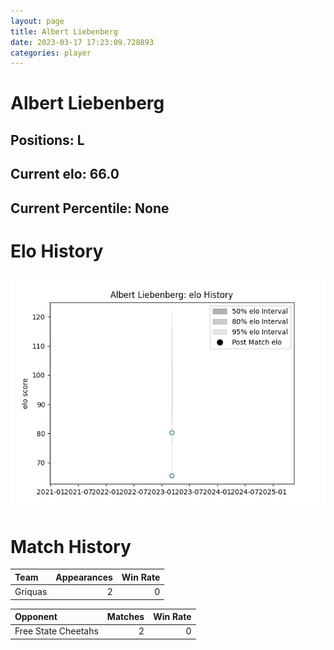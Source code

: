 ```yaml
---  
layout: page  
title: Albert Liebenberg  
date: 2023-03-17 17:23:09.728893  
categories: player  
---
```

# Albert Liebenberg

## Positions: L

## Current elo: 66.0

## Current Percentile: None

# Elo History


![elo history](history_AlbertLiebenberg.png)
# Match History


| Team    |   Appearances |   Win Rate |
|:--------|--------------:|-----------:|
| Griquas |             2 |          0 |

| Opponent            |   Matches |   Win Rate |
|:--------------------|----------:|-----------:|
| Free State Cheetahs |         2 |          0 |